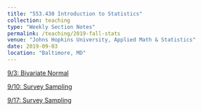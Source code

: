 ```yaml
---
title: "553.430 Introduction to Statistics"
collection: teaching
type: "Weekly Section Notes"
permalink: /teaching/2019-fall-stats
venue: "Johns Hopkins University, Applied Math & Statistics"
date: 2019-09-03
location: "Baltimore, MD"
---
```


[9/3: Bivariate Normal](/files/1-Bivariate_Normal.pdf)

[9/10: Survey Sampling](/files/2-Survey_Sampling.pdf)

[9/17: Survey Sampling](/files/3-CI,Ratios.pdf)


